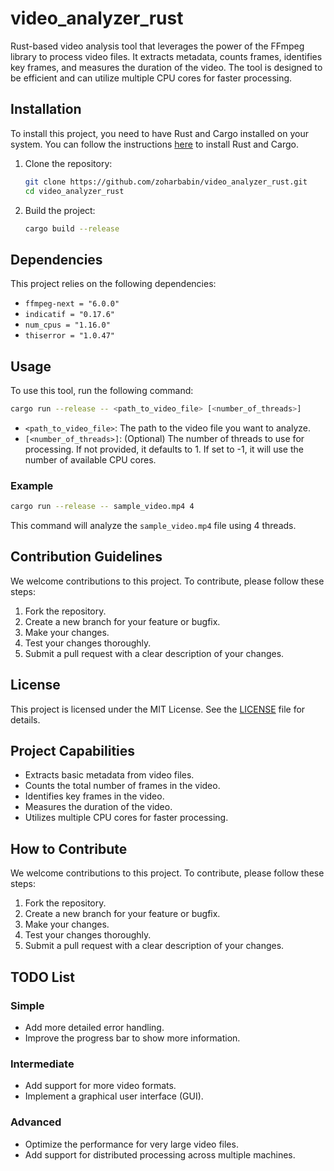 # video_analyzer_rust

Rust-based video analysis tool that leverages the power of the FFmpeg library to process video files. It extracts metadata, counts frames, identifies key frames, and measures the duration of the video. The tool is designed to be efficient and can utilize multiple CPU cores for faster processing.

## Installation

To install this project, you need to have Rust and Cargo installed on your system. You can follow the instructions [here](https://www.rust-lang.org/tools/install) to install Rust and Cargo.

1. Clone the repository:
   ```sh
   git clone https://github.com/zoharbabin/video_analyzer_rust.git
   cd video_analyzer_rust
   ```

2. Build the project:
   ```sh
   cargo build --release
   ```

## Dependencies

This project relies on the following dependencies:

- `ffmpeg-next = "6.0.0"`
- `indicatif = "0.17.6"`
- `num_cpus = "1.16.0"`
- `thiserror = "1.0.47"`

## Usage

To use this tool, run the following command:
```sh
cargo run --release -- <path_to_video_file> [<number_of_threads>]
```

- `<path_to_video_file>`: The path to the video file you want to analyze.
- `[<number_of_threads>]`: (Optional) The number of threads to use for processing. If not provided, it defaults to 1. If set to -1, it will use the number of available CPU cores.

### Example

```sh
cargo run --release -- sample_video.mp4 4
```

This command will analyze the `sample_video.mp4` file using 4 threads.

## Contribution Guidelines

We welcome contributions to this project. To contribute, please follow these steps:

1. Fork the repository.
2. Create a new branch for your feature or bugfix.
3. Make your changes.
4. Test your changes thoroughly.
5. Submit a pull request with a clear description of your changes.

## License

This project is licensed under the MIT License. See the [LICENSE](LICENSE) file for details.

## Project Capabilities

- Extracts basic metadata from video files.
- Counts the total number of frames in the video.
- Identifies key frames in the video.
- Measures the duration of the video.
- Utilizes multiple CPU cores for faster processing.

## How to Contribute

We welcome contributions to this project. To contribute, please follow these steps:

1. Fork the repository.
2. Create a new branch for your feature or bugfix.
3. Make your changes.
4. Test your changes thoroughly.
5. Submit a pull request with a clear description of your changes.

## TODO List

### Simple

- Add more detailed error handling.
- Improve the progress bar to show more information.

### Intermediate

- Add support for more video formats.
- Implement a graphical user interface (GUI).

### Advanced

- Optimize the performance for very large video files.
- Add support for distributed processing across multiple machines.
